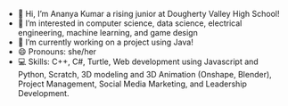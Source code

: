 - 👋 Hi, I’m Ananya Kumar a rising junior at Dougherty Valley High School!
- 👀 I’m interested in computer science, data science, electrical engineering, machine learning, and game design
- 🌱 I’m currently working on a project using Java! 
- 😄 Pronouns: she/her
- 💻 Skills: C++, C#, Turtle, Web development using Javascript and Python, Scratch, 3D modeling and 3D Animation (Onshape, Blender), Project Management, Social Media Marketing, and Leadership Development.
  
